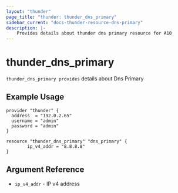 ```yaml
---
layout: "thunder"
page_title: "thunder: thunder_dns_primary"
sidebar_current: "docs-thunder-resource-dns-primary"
description: |-
    Provides details about thunder dns primary resource for A10
---
```


# thunder\_dns\_primary

`thunder_dns_primary provides` details about Dns Primary
## Example Usage


```hcl
provider "thunder" {
  address  = "192.0.2.65"
  username = "admin"
  password = "admin"
}

resource "thunder_dns_primary" "dns_primary" {
		ip_v4_addr = "8.8.8.8"
}
```

## Argument Reference

* `ip_v4_addr` - IP v4 address
